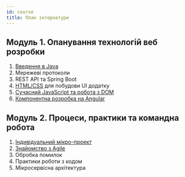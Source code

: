 ```yaml
---
id: course
title: План інтернатури
---
```


## Модуль 1. Опанування технологій веб розробки

1. [Введення в Java](java/README.md)
2. Мережеві протоколи
3. REST API та Spring Boot
4. [HTML/CSS](html-css/README.md) для побудови UI додатку
5. [Сучасний JavaScript та робота з DOM](javascript/README.md)
6. [Компонентна розробка на Angular](angular/README.md)

## Модуль 2. Процеси, практики та командна робота

1. [Індивідуальний мікро-проект](micro-project/README.md)
2. [Знайомство з Agile](agile/README.md)
3. Обробка помилок
4. Практики роботи з кодом
5. Мікросервісна архітектура
